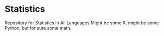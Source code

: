 # Statistics
Repository for Statistics in All Languages
Might be some R, might be some Python, but for sure some math. 
